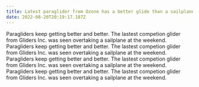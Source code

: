 ```yaml
---
title: Latest paraglider from Ozone has a better glide than a sailplane!
date: 2022-08-20T20:19:17.187Z
---
```


Paragliders keep getting better and better. The lastest competion glider from Gliders Inc. was seen overtaking a sailplane at the weekend.
Paragliders keep getting better and better. The lastest competion glider from Gliders Inc. was seen overtaking a sailplane at the weekend.
Paragliders keep getting better and better. The lastest competion glider from Gliders Inc. was seen overtaking a sailplane at the weekend.
Paragliders keep getting better and better. The lastest competion glider from Gliders Inc. was seen overtaking a sailplane at the weekend.
